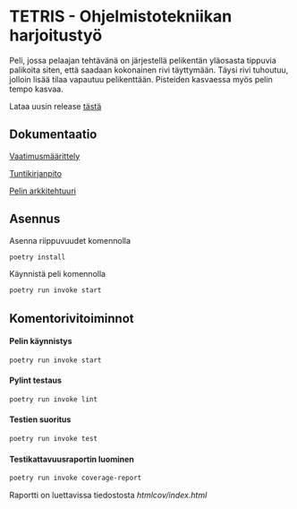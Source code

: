 # TETRIS - Ohjelmistotekniikan harjoitustyö

Peli, jossa pelaajan tehtävänä on järjestellä pelikentän yläosasta tippuvia palikoita siten, että saadaan kokonainen rivi täyttymään. Täysi rivi tuhoutuu, jolloin lisää tilaa vapautuu pelikenttään. Pisteiden kasvaessa myös pelin tempo kasvaa.

Lataa uusin release [tästä](https://github.com/ajperttula/ot-harjoitustyo/archive/refs/tags/viikko5.zip)

## Dokumentaatio

[Vaatimusmäärittely](https://github.com/ajperttula/ot-harjoitustyo/blob/master/dokumentaatio/vaatimusmaarittely.md)

[Tuntikirjanpito](https://github.com/ajperttula/ot-harjoitustyo/blob/master/dokumentaatio/tuntikirjanpito.md)

[Pelin arkkitehtuuri](https://github.com/ajperttula/ot-harjoitustyo/blob/master/dokumentaatio/arkkitehtuuri.md)

## Asennus

Asenna riippuvuudet komennolla
```bash
poetry install
```
Käynnistä peli komennolla
```bash
poetry run invoke start
```

## Komentorivitoiminnot

#### Pelin käynnistys
```bash
poetry run invoke start
```
#### Pylint testaus
```bash
poetry run invoke lint
```
#### Testien suoritus
```bash
poetry run invoke test
```
#### Testikattavuusraportin luominen
```bash
poetry run invoke coverage-report
```
Raportti on luettavissa tiedostosta *htmlcov/index.html*

